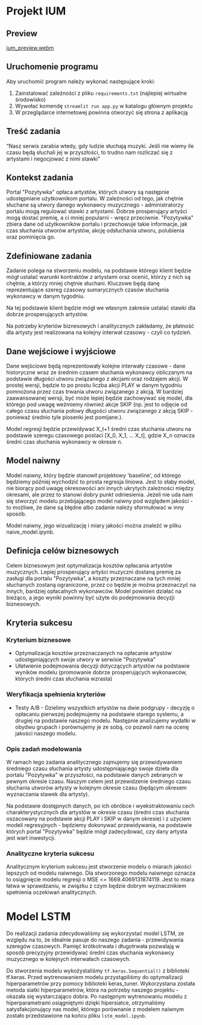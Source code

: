 # Projekt IUM

## Preview

[ium_preview.webm](https://github.com/Newtoneiro/IUM_Song_Popularity_Classifier/assets/79006719/a8bf2cc0-dd04-4857-b16d-42f1fba1a522)

## Uruchomenie programu

Aby uruchomić program należy wykonać następujące kroki:

1. Zainstalować zależności z pliku `requirements.txt` (najlepiej wirtualne środowisko)
2. Wywołać komendę `streamlit run app.py` w katalogu głównym projektu
3. W przeglądarce internetowej powinna otworzyć się strona z aplikacją

## Treść zadania

“Nasz serwis zarabia wtedy, gdy ludzie słuchają muzyki. Jeśli nie wiemy ile czasu będą słuchali jej w przyszłości, to trudno nam rozliczać się z artystami i negocjować z nimi stawki”

## Kontekst zadania

Portal "Pozytywka" opłaca artystów, których utwory są następnie udostępniane użytkownikom portalu. W zależności od tego, jak chętnie słuchane są utwory danego wykonawcy muzycznego - administratorzy portalu mogą regulować stawki z artystami. Dobrze prosperujący artyści mogą dostać premię, a ci mniej popularni - wręcz przeciwnie. "Pozytywka" zbiera dane od użytkowników portalu i przechowuje takie informacje, jak czas słuchania utworów artystów, akcję odsłuchania utworu, polubienia oraz pominięcia go.

## Zdefiniowane zadania

Zadanie polega na stworzeniu modelu, na podstawie którego klient będzie mógł ustalać warunki kontraktów z artystami oraz ocenić, którzy z nich są chętnie, a którzy mniej chętnie słuchani. Kluczowe będą danę reprezentujące szereg czasowy sumarycznych czasów słuchania wykonawcy w danym tygodniu.

Na tej podstawie klient będzie mógł we własnym zakresie ustalać stawki dla dobrze prosperujących artystów.

Na potrzeby kryteriów biznesowych i analitycznych zakładamy, że płatność dla artysty jest realizowana na kolejny interwał czasowy - czyli co tydzień.

## Dane wejściowe i wyjściowe

Dane wejściowe będą reprezentowały kolejne interwały czasowe - dane historyczne wraz ze średnim czasem słuchania wykonawcy obliczanym na podstawie długości utworu związanego z akcjami oraz rodzajem akcji. W prostej wersji, będzie to po prostu liczba akcji PLAY w danym tygodniu pomnożona przez czas trwania utworu związanego z akcją. W bardziej zaawansowanej wersji, być może lepiej będzie zachowywać się model, dla którego pod uwagę weźmiemy również akcje SKIP (np. jest to odjęcie od całego czasu słuchania połowy długości utworu związanego z akcją SKIP - ponieważ średnio tyle piosenki jest pomijane.).

Model regresji będzie przewidywać X_t+1 średni czas słuchania utworu na podstawie szeregu czasowego postaci [X_0, X_1, ... X_t],
gdzie X_n oznacza średni czas słuchania wykonawcy w okresie n.

## Model naiwny

Model naiwny, który będzie stanowił projektowy 'baseline', od którego będziemy później wychodzić to prosta regresja liniowa. Jest to słaby model, nie biorący pod uwagę okresowości ani innych ukrytych zależności między okresami, ale przez to stanowi dobry punkt odniesienia. Jeżeli nie uda nam się stworzyć modelu przebijającego model naiwny pod względem jakości - to możliwe, że dane są błędne albo zadanie należy sformułować w inny sposób.

Model naiwny, jego wizualizację i miary jakości można znaleźć w pliku naive_model.ipynb.

## Definicja celów biznesowych

Celem biznesowym jest optymalizacja kosztów opłacania artystów muzycznych. Lepiej prosperujący artyści muzyczni dostaną premię za zasługi dla portalu "Pozytywka", a koszty przeznaczane na tych mniej słuchanych zostaną ograniczone, przez co będzie je można przeznaczyć na innych, bardziej opłacalnych wykonawców. Model powinien działać na bieżąco, a jego wyniki powinny być użyte do podejmowania decyzji biznesowych.

## Kryteria sukcesu

### Kryterium biznesowe

- Optymalizacja kosztów przeznaczanych na opłacanie artystów udostępniających swoje utwory w serwisie "Pozytywka"
- Ułatwienie podejmowania decyzji dotyczących artystów na podstawie wyników modelu (promowanie dobrze prosperujących wykonawców, których średni czas słuchania wzrasta)

### Weryfikacja spełnienia kryteriów

- Testy A/B - Dzielimy wszystkich artystów na dwie podgrupy - decyzję o opłacaniu pierwszej podejmujemy na podstawie starego systemu, a drugiej na podstawie naszego modelu. Następnie analizujemy wydatki w obydwu grupach i porównujemy je ze sobą, co pozwoli nam na ocenę jakości naszego modelu.

### Opis zadań modelowania

W ramach tego zadania analitycznego zajmujemy się przewidywaniem średniego czasu słuchania artysty udostępniającego swoje dzieła dla portalu "Pozytywka" w przyszłości, na podstawie danych zebranych w pewnym okresie czasu. Naszym celem jest przewidzenie średniego czasu słuchania utworów artysty w kolejnym okresie czasu (będącym okresem wyznaczania stawek dla artysty).

Na podstawie dostępnych danych, po ich obróbce i wyekstraktowaniu cech charakterystycznych dla artystów w okresie czasu (średni czas słuchania oszacowany na podstawie akcji PLAY i SKIP w danym okresie) i z użyciem modeli regresyjnych - będziemy dokonywać przewidywania, na podstawie których portal "Pozytywka" będzie mógł zadecydować, czy dany artysta jest wart inwestycji.

### Analityczne kryteria sukcesu

Analitycznym kryterium sukcesu jest stworzenie modelu o miarach jakości lepszych od modelu naiwnego. Dla stworzonego modelu naiwnego oznacza to osiągnięcie modelu regresji o MSE <= 1669.4069131874119. Jest to miara łatwa w sprawdzaniu, w związku z czym będzie dobrym wyznacznikiem spełnienia oczekiwań analitycznych.

# Model LSTM

Do realizacji zadania zdecydowaliśmy się wykorzystać model LSTM, ze względu na to, że idealnie pasuje do naszego zadania - przewidywania szeregów czasowych. Pamięć krótkotrwała i długotrwała pozwalają w sposób precyzyjny przewidywać średni czas słuchania wykonawcy muzycznego w kolejnych interwałach czasowych.

Do stworzenia modelu wykożystaliśmy `tf.keras.Sequential()` z biblioteki tf.keras. Przed wytrenowaniem modelu przystąpiliśmy do optymalizacji hiperparametrów przy pomocy biblioteki keras_tuner. Wykorzystana została metoda siatki hiperparametrów, która na potrzeby naszego projektu - okazała się wystarczająco dobra. Po następnym wytrenowaniu modelu z hiperparametrami osiągniętymi dzięki hipersiatce, otrzymaliśmy satysfakcjonujący nas model, którego porównanie z modelem naiwnym zostało przedstawione na końcu pliku `lstm_model.ipynb`.
